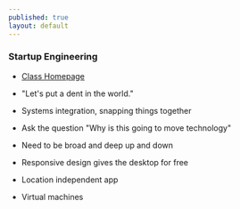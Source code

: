 ```yaml
---
published: true
layout: default
---
```


### Startup Engineering

- [Class Homepage](https://class.coursera.org/startup-001/class/index "coursera")

- "Let's put a dent in the world."
- Systems integration, snapping things together
- Ask the question "Why is this going to move technology"
- Need to be broad and deep up and down
- Responsive design gives the desktop for free
- Location independent app
- Virtual machines





